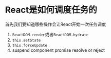 # React是如何调度任务的

首先我们要知道哪些操作会让React开始一次任务调度

1. `ReactDOM.render`或者`ReactDOM.hydrate`
2. `this.setState`
3. `this.forceUpdate`
4. suspend component promise resolve or reject